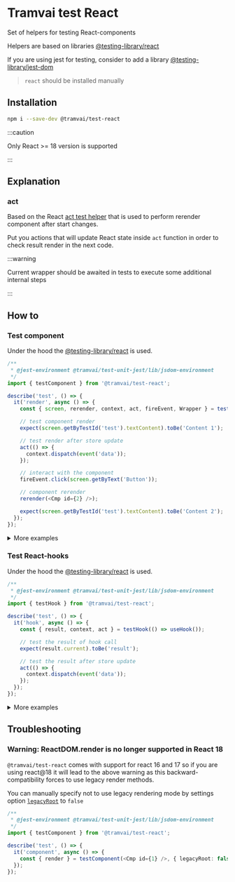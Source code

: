 # Tramvai test React

Set of helpers for testing React-components

Helpers are based on libraries [@testing-library/react](https://github.com/testing-library/react-testing-library)

If you are using jest for testing, consider to add a library [@testing-library/jest-dom](https://github.com/testing-library/jest-dom)

> `react` should be installed manually

## Installation

```bash
npm i --save-dev @tramvai/test-react
```

:::caution

Only React >= 18 version is supported

:::

## Explanation

### act

Based on the React [act test helper](https://reactjs.org/docs/test-utils.html#act) that is used to perform rerender component after start changes.

Put you actions that will update React state inside `act` function in order to check result render in the next code.

:::warning

Current wrapper should be awaited in tests to execute some additional internal steps

:::

## How to

### Test component

Under the hood the [@testing-library/react](https://testing-library.com/docs/react-testing-library/intro) is used.

```ts
/**
 * @jest-environment @tramvai/test-unit-jest/lib/jsdom-environment
 */
import { testComponent } from '@tramvai/test-react';

describe('test', () => {
  it('render', async () => {
    const { screen, rerender, context, act, fireEvent, Wrapper } = testComponent(<Cmp id={1} />);

    // test component render
    expect(screen.getByTestId('test').textContent).toBe('Content 1');

    // test render after store update
    act(() => {
      context.dispatch(event('data'));
    });

    // interact with the component
    fireEvent.click(screen.getByText('Button'));

    // component rerender
    rerender(<Cmp id={2} />);

    expect(screen.getByTestId('test').textContent).toBe('Content 2');
  });
});
```

<p>
<details>
<summary>More examples</summary>

@inline src/testComponent.spec.tsx

</details>
</p>

### Test React-hooks

Under the hood the [@testing-library/react](https://github.com/testing-library/react-testing-library) is used.

```ts
/**
 * @jest-environment @tramvai/test-unit-jest/lib/jsdom-environment
 */
import { testHook } from '@tramvai/test-react';

describe('test', () => {
  it('hook', async () => {
    const { result, context, act } = testHook(() => useHook());

    // test the result of hook call
    expect(result.current).toBe('result');

    // test the result after store update
    act(() => {
      context.dispatch(event('data'));
    });
  });
});
```

<p>
<details>
<summary>More examples</summary>

@inline src/testHook.spec.tsx

</details>
</p>

## Troubleshooting

### Warning: ReactDOM.render is no longer supported in React 18

`@tramvai/test-react` comes with support for react 16 and 17 so if you are using react@18 it will lead to the above warning as this backward-compatibility forces to use legacy render methods.

You can manually specify not to use legacy rendering mode by settings option [`legacyRoot`](https://testing-library.com/docs/react-testing-library/api#legacyroot) to `false`

```ts
/**
 * @jest-environment @tramvai/test-unit-jest/lib/jsdom-environment
 */
import { testComponent } from '@tramvai/test-react';

describe('test', () => {
  it('component', async () => {
    const { render } = testComponent(<Cmp id={1} />, { legacyRoot: false });
  });
});
```
